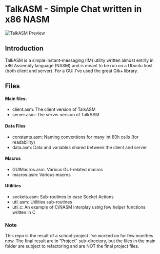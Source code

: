 TalkASM - Simple Chat written in x86 NASM
============

![TalkASM Preview](https://raw2.github.com/OzTamir/TalkASM/master/demo.png)

## Introduction
TalkASM is a simple instant-messaging (IM) utility written almost entirly in x86 Assembly language (NASM) and is meant to be run on a Ubuntu host (both client and server). For a GUI I've used the great Gtk+ library.

## Files

#### Main files:
 - client.asm: The client version of TalkASM
 - server.asm: The server version of TalkASM

#### Data Files
 - constants.asm: Naming conventions for many int 80h calls (for readability)
 - data.asm: Data and variables shared between the client and server

#### Macros
 - GUIMacros.asm: Various GUI-related macros
 - macros.asm: Various macros

#### Utilities
 - sockets.asm: Sub-routines to ease Socket Actions
 - util.asm: Utilities sub-routines
 - util.c: An example of C/NASM interplay using few helper functions written in C

### Note
This repo is the result of a school-project I've worked on for few monthes now. The final result are in "Project" sub-directory, but the files in the main folder are subject to refactoring and are NOT the final project files.
